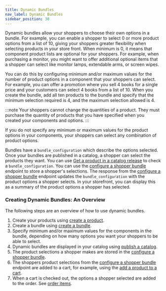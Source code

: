 ```yaml
---
title: Dynamic Bundles
nav_label: Dynamic Bundles
sidebar_position: 30
---
```


Dynamic bundles allow your shoppers to choose their own options in a bundle. For example, you can enable a shopper to select 0 or more product options from a list of 10, giving your shoppers greater flexibility when selecting products in your store front. When minimum is 0, it means that component product lists are optional for your shoppers. For example, when purchasing a monitor, you might want to offer additional optional items that a shopper can select like monitor lamps, extendable arms, or screen wipes.

You can do this by configuring minimum and/or maximum values for the number of product options in a component that your shoppers can select. For example, you can offer a promotion where you sell 4 books for a single price and your customers can select 4 books from a list of 10. When you create the bundle, add all ten products to the bundle and specify that the minimum selection required is 4, and the maximum selection allowed is 4.

:::note
Your shoppers cannot change the quantities of a product. They must purchase the quantity of products that you have specified when you created your components and options.
:::

If you do not specify any minimum or maximum values for the product options in your components, your shoppers can select any combination of product options.

Bundles have a `bundle_configuration` which describe the options selected. Once your bundles are published in a catalog, a shopper can select the products they want. You can use [Get a product in a catalog release](/docs/pxm/catalogs/catalog-latest-release/get-a-product-in-a-release) to check a `bundle_configuration`. You can use the [configure a shopper bundle](/docs/pxm/catalogs/shopper-catalog/configure-shopper-bundle) endpoint to store a shopper's selections. The response from the [configure a shopper bundle](/docs/pxm/catalogs/shopper-catalog/configure-shopper-bundle) endpoint updates the `bundle_configuration` with the product options a shopper selects. In your storefront, you can display this as a summary of the product options a shopper has selected.

### Creating Dynamic Bundles: An Overview

The following steps are an overview of how to use dynamic bundles.

1. Create your products using [create a product](/docs/pxm/products/ep-pxm-products-api/create-a-product).
1. Create a bundle using [create a bundle](/docs/pxm/products/ep-pxm-products-api/create-a-product).
1. Specify minimum and/or maximum values for the components in the bundle, depending on how many options you want your shoppers to be able to select.
1. Dynamic bundles are displayed in your catalog using [publish a catalog](/docs/pxm/catalogs/catalog-release-admin/publish-a-catalog).
1. The product selections a shopper makes are stored in the [configure a shopper bundle](/docs/pxm/catalogs/shopper-catalog/configure-shopper-bundle).
1. The shoppers product selections from the [configure a shopper bundle](/docs/pxm/catalogs/shopper-catalog/configure-shopper-bundle) endpoint are added to a cart, for example, using the [add a product to a cart](/docs/commerce-cloud/carts/cart-items/add-product-to-cart).
1. When a cart is checked out, the options a shopper selected are added to the order. See [order items](/docs/commerce-cloud/orders/orders-api/order-items).
